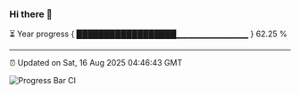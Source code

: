 ### Hi there 👋

⏳ Year progress { ██████████████████▁▁▁▁▁▁▁▁▁▁▁▁ } 62.25 %

---

⏰ Updated on Sat, 16 Aug 2025 04:46:43 GMT

![Progress Bar CI](https://github.com/IshwaranRudhara/GIT-ACTION/workflows/Progress%20Bar%20CI/badge.svg)
